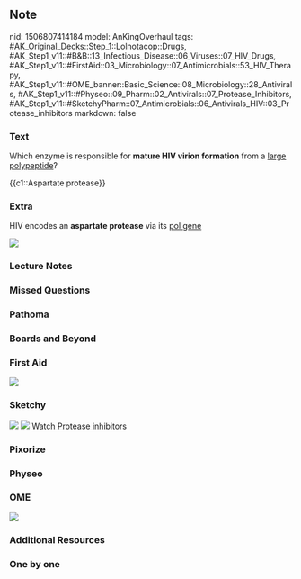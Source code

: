## Note
nid: 1506807414184
model: AnKingOverhaul
tags: #AK_Original_Decks::Step_1::Lolnotacop::Drugs, #AK_Step1_v11::#B&B::13_Infectious_Disease::06_Viruses::07_HIV_Drugs, #AK_Step1_v11::#FirstAid::03_Microbiology::07_Antimicrobials::53_HIV_Therapy, #AK_Step1_v11::#OME_banner::Basic_Science::08_Microbiology::28_Antivirals, #AK_Step1_v11::#Physeo::09_Pharm::02_Antivirals::07_Protease_Inhibitors, #AK_Step1_v11::#SketchyPharm::07_Antimicrobials::06_Antivirals_HIV::03_Protease_inhibitors
markdown: false

### Text
Which enzyme is responsible for <b>mature HIV virion formation</b>
from a <u>large polypeptide</u>?
<div>
  {{c1::Aspartate protease}}
</div>

### Extra
HIV encodes an <b>aspartate protease</b> via its <u>pol gene</u>
<div>
  <u><img src="paste-34999688495503.jpg"></u>
</div>

### Lecture Notes


### Missed Questions


### Pathoma


### Boards and Beyond


### First Aid
<img src="paste-535621076516867.jpg">

### Sketchy
<img src="paste-293114338082817.jpg"> <img src=
"paste-416b25c960bd445230e9a6205d6a21110984120b.png"> <a href=
"https://dashboard.sketchy.com/study/medical/courses/medical-pharmacology/units/medical-pharmacology-antimicrobials/videos/medical-pharmacology-antimicrobials-antivirals-hiv-protease-inhibitors?utm_source=anki&utm_medium=partnership&utm_campaign=february_update&utm_content=medical">
Watch Protease inhibitors</a>

### Pixorize


### Physeo


### OME
<div class="ome-widget">
  <a href=
  "https://onlinemeded.org/spa/microbiology/antivirals/acquire?ref=anki">
  <img src="_OME_AnkiFlashcards_Lesson_5.png"></a>
</div>

### Additional Resources


### One by one

